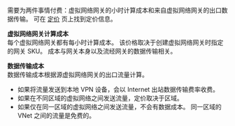 需要为两件事情付费：虚拟网络网关的小时计算成本和来自虚拟网络网关的出口数据传输。 可在 [定价](https://www.azure.cn/pricing/details/vpn-gateway/) 页上找到定价信息。

**虚拟网络网关计算成本**<br>每个虚拟网络网关都有每小时计算成本。 该价格取决于创建虚拟网络网关时指定的网关 SKU。 成本与网关本身以及流经网关的数据传输相关。

**数据传输成本**<br>数据传输成本根据源虚拟网络网关的出口流量计算。

* 如果将流量发送到本地 VPN 设备，会以 Internet 出站数据传输费率收费。
* 如果在不同区域的虚拟网络之间发送流量，定价取决于区域。
* 如果仅在同一区域的虚拟网络之间发送流量，不会有数据成本。 同一区域的 VNet 之间的流量是免费的。